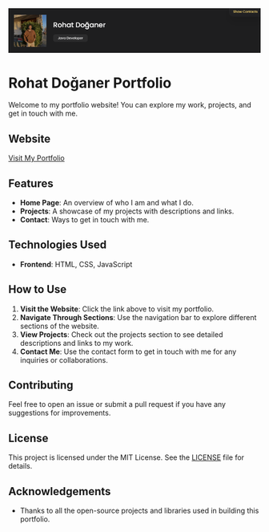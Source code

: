 <img src ="cs.png"/>


# Rohat Doğaner Portfolio

Welcome to my portfolio website! You can explore my work, projects, and get in touch with me.

## Website

[Visit My Portfolio](https://rohatdoganer.dev/)

## Features

- **Home Page**: An overview of who I am and what I do.
- **Projects**: A showcase of my projects with descriptions and links.
- **Contact**: Ways to get in touch with me.

## Technologies Used

- **Frontend**: HTML, CSS, JavaScript

## How to Use

1. **Visit the Website**: Click the link above to visit my portfolio.
2. **Navigate Through Sections**: Use the navigation bar to explore different sections of the website.
3. **View Projects**: Check out the projects section to see detailed descriptions and links to my work.
4. **Contact Me**: Use the contact form to get in touch with me for any inquiries or collaborations.

## Contributing

Feel free to open an issue or submit a pull request if you have any suggestions for improvements.

## License

This project is licensed under the MIT License. See the [LICENSE](LICENSE) file for details.

## Acknowledgements

- Thanks to all the open-source projects and libraries used in building this portfolio.



